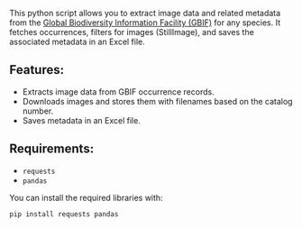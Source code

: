This python script allows you to extract image data and related metadata from the [Global Biodiversity Information Facility (GBIF)](https://www.gbif.org/) for any species. It fetches occurrences, filters for images (StillImage), and saves the associated metadata in an Excel file.

## Features:
- Extracts image data from GBIF occurrence records.
- Downloads images and stores them with filenames based on the catalog number.
- Saves metadata in an Excel file.

## Requirements:
- `requests`
- `pandas`

You can install the required libraries with:

```bash
pip install requests pandas
